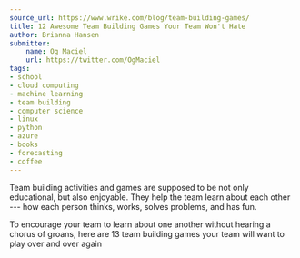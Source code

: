 ```yaml
---
source_url: https://www.wrike.com/blog/team-building-games/
title: 12 Awesome Team Building Games Your Team Won't Hate
author: Brianna Hansen
submitter:
    name: Og Maciel
    url: https://twitter.com/OgMaciel
tags:
- school
- cloud computing
- machine learning
- team building
- computer science
- linux
- python
- azure
- books
- forecasting
- coffee
---
```


Team building activities and games are supposed to be not only educational, but also enjoyable. They help the team learn about each other --- how each person thinks, works, solves problems, and has fun.

To encourage your team to learn about one another without hearing a chorus of groans, here are 13 team building games your team will want to play over and over again
